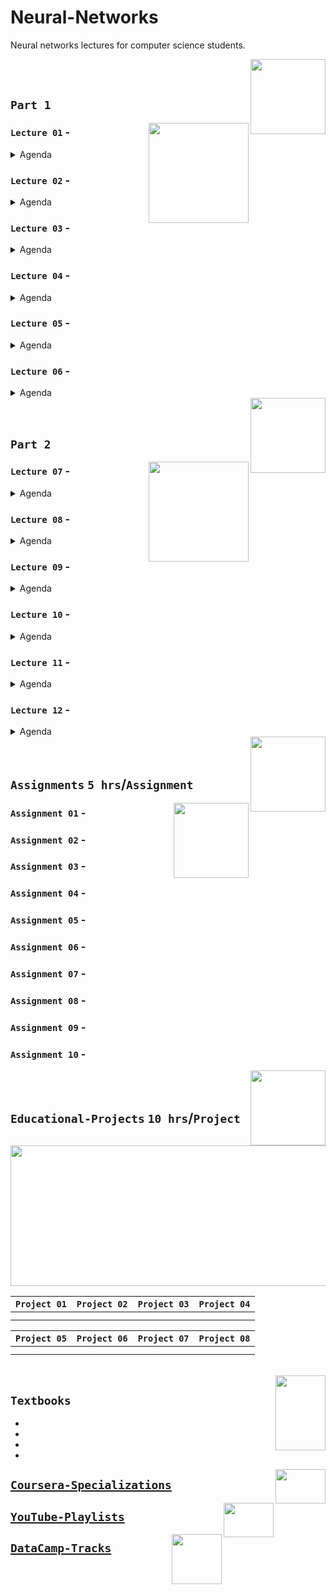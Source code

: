 # Neural-Networks
Neural networks lectures for computer science students.

<img align="right" width="120" height="120" src="https://github.com/cs-MohamedAyman/Computer-Science-Textbooks/blob/master/logos/neural-networks.jpg">
<br>
<br>

## `Part 1` 

<img align="right" width="160" height="160" src="https://github.com/cs-MohamedAyman/Computer-Science-Textbooks/blob/master/logos/practice1.jpg">

### `Lecture 01` - 
<details>
  <summary>Agenda</summary><br>

  - 
  - 
  - 
  - 
  - 
</details>

### `Lecture 02` - 
<details>
  <summary>Agenda</summary><br>

  - 
  - 
  - 
  - 
  - 
</details>

### `Lecture 03` - 
<details>
  <summary>Agenda</summary><br>

  - 
  - 
  - 
  - 
  - 
</details>

### `Lecture 04` - 
<details>
  <summary>Agenda</summary><br>

  - 
  - 
  - 
  - 
  - 
</details>

### `Lecture 05` - 
<details>
  <summary>Agenda</summary><br>

  - 
  - 
  - 
  - 
  - 
</details>

### `Lecture 06` - 
<details>
  <summary>Agenda</summary><br>

  - 
  - 
  - 
  - 
  - 
</details>


<img align="right" width="120" height="120" src="https://github.com/cs-MohamedAyman/Computer-Science-Textbooks/blob/master/logos/neural-networks.jpg">
<br>
<br>

## `Part 2` 

<img align="right" width="160" height="160" src="https://github.com/cs-MohamedAyman/Computer-Science-Textbooks/blob/master/logos/practice1.jpg">

### `Lecture 07` - 
<details>
  <summary>Agenda</summary><br>

  - 
  - 
  - 
  - 
  - 
</details>

### `Lecture 08` - 
<details>
  <summary>Agenda</summary><br>

  - 
  - 
  - 
  - 
  - 
</details>

### `Lecture 09` - 
<details>
  <summary>Agenda</summary><br>

  - 
  - 
  - 
  - 
  - 
</details>

### `Lecture 10` - 
<details>
  <summary>Agenda</summary><br>

  - 
  - 
  - 
  - 
  - 
</details>

### `Lecture 11` - 
<details>
  <summary>Agenda</summary><br>

  - 
  - 
  - 
  - 
  - 
</details>

### `Lecture 12` - 
<details>
  <summary>Agenda</summary><br>

  - 
  - 
  - 
  - 
  - 
</details>


<img align="right" width="120" height="120" src="https://github.com/cs-MohamedAyman/Computer-Science-Textbooks/blob/master/logos/neural-networks.jpg">
<br>
<br>

## `Assignments` `5 hrs`/`Assignment`

<img align="right" width="120" height="120" src="https://github.com/cs-MohamedAyman/Computer-Science-Textbooks/blob/master/logos/practice2.jpg">

### `Assignment 01` - 
### `Assignment 02` - 
### `Assignment 03` - 
### `Assignment 04` - 
### `Assignment 05` - 
### `Assignment 06` - 
### `Assignment 07` - 
### `Assignment 08` - 
### `Assignment 09` - 
### `Assignment 10` - 

<img align="right" width="120" height="120" src="https://github.com/cs-MohamedAyman/Computer-Science-Textbooks/blob/master/logos/neural-networks.jpg">
<br>
<br>

## `Educational-Projects` `10 hrs`/`Project`

<img align="middle" width="900" height="225" src="https://github.com/cs-MohamedAyman/Computer-Science-Textbooks/blob/master/logos/educational-projects.jpg">

|`Project 01` | `Project 02` | `Project 03` | `Project 04` |
|:----:|:----:|:----:|:----:|
| | | | |
| | | | |

|`Project 05` | `Project 06` | `Project 07` | `Project 08` |
|:----:|:----:|:----:|:----:|
| | | | |
| | | | |

<br>
<img align="right" width="80" height="120" src="https://github.com/cs-MohamedAyman/Computer-Science-Textbooks/blob/master/logos/textbooks.jpg">

## `Textbooks`

* 
* 
* 
* 

<img align="right" width="80" height="55" src="https://github.com/cs-MohamedAyman/Coursera-Specializations/blob/master/organizations-logos/coursera.jpg">

## [`Coursera-Specializations`](https://github.com/cs-MohamedAyman/Coursera-Specializations/blob/master/Artificial-Intelligence-Specializations/README.md)

<img align="right" width="80" height="55" src="https://github.com/cs-MohamedAyman/YouTube-Playlists/blob/master/organizations-logos/youtube.jpg">

## [`YouTube-Playlists`](https://github.com/cs-MohamedAyman/YouTube-Playlists/blob/master/Artificial-Intelligence-Playlists/README.md)

<img align="right" width="80" height="80" src="https://github.com/cs-MohamedAyman/DataCamp-Tracks/blob/master/organizations-logos/datacamp.jpg">

## [`DataCamp-Tracks`](https://github.com/cs-MohamedAyman/DataCamp-Tracks/blob/master/Python-Tracks/README.md)
